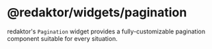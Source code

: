 # @redaktor/widgets/pagination

redaktor's `Pagination` widget provides a fully-customizable pagination component suitable for every situation.
